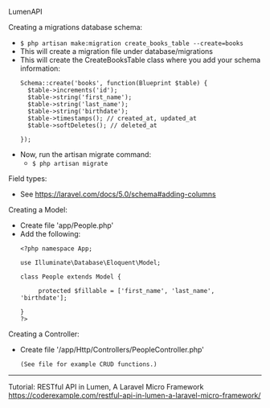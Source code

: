 LumenAPI

Creating a migrations database schema:
- `$ php artisan make:migration create_books_table --create=books`
- This will create a migration file under database/migrations
- This will create the CreateBooksTable class where you add your schema information:
  ~~~~
  Schema::create('books', function(Blueprint $table) {
    $table->increments('id');
    $table->string('first_name');
    $table->string('last_name');
    $table->string('birthdate');
    $table->timestamps(); // created_at, updated_at
    $table->softDeletes(); // deleted_at
    
  });
  ~~~~
- Now, run the artisan migrate command:
  - `$ php artisan migrate`

Field types:
- See https://laravel.com/docs/5.0/schema#adding-columns

Creating a Model:
- Create file 'app/People.php'
- Add the following:
  ~~~~
  <?php namespace App;
    
  use Illuminate\Database\Eloquent\Model;
    
  class People extends Model {
       
       protected $fillable = ['first_name', 'last_name', 'birthdate'];
       
  }
  ?>
  ~~~~
  
Creating a Controller:
- Create file '/app/Http/Controllers/PeopleController.php'
  ~~~~
  (See file for example CRUD functions.)
  ~~~~
---
Tutorial: 
RESTful API in Lumen, A Laravel Micro Framework
https://coderexample.com/restful-api-in-lumen-a-laravel-micro-framework/
